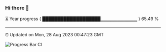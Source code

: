 ### Hi there 👋

⏳ Year progress { ███████████████████▁▁▁▁▁▁▁▁▁▁▁ } 65.49 %

---

⏰ Updated on Mon, 28 Aug 2023 00:47:23 GMT

![Progress Bar CI](https://github.com/liununu/liununu/workflows/Progress%20Bar%20CI/badge.svg)
